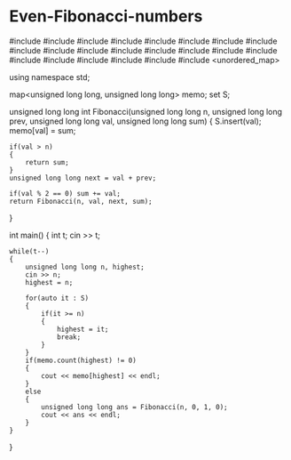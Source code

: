 # Even-Fibonacci-numbers
#include <map>
#include <set>
#include <list>
#include <cmath>
#include <ctime>
#include <deque>
#include <queue>
#include <stack>
#include <string>
#include <bitset>
#include <cstdio>
#include <limits>
#include <vector>
#include <climits>
#include <cstring>
#include <cstdlib>
#include <fstream>
#include <numeric>
#include <sstream>
#include <iostream>
#include <algorithm>
#include <unordered_map>

using namespace std;

map<unsigned long long, unsigned long long> memo;
set<unsigned long long> S;


unsigned long long int Fibonacci(unsigned long long n, unsigned long long prev, unsigned long long val, unsigned long long sum)
{
    S.insert(val);
    memo[val] = sum;
        
    if(val > n)
    {
        return sum;
    }    
    unsigned long long next = val + prev;
    
    if(val % 2 == 0) sum += val;
    return Fibonacci(n, val, next, sum);
}



int main()
{
    int t;
    cin >> t;
    
    while(t--)
    {
        unsigned long long n, highest;
        cin >> n;
        highest = n;
        
        for(auto it : S)
        {
            if(it >= n)
            {
                highest = it;
                break;
            }
        }       
        if(memo.count(highest) != 0)
        {
            cout << memo[highest] << endl;
        }
        else
        { 
            unsigned long long ans = Fibonacci(n, 0, 1, 0);
            cout << ans << endl;
        }
    }   
}
